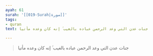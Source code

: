 ```yaml
---
ayah: 61
surah: '[[019-Surah|سورة]]'
tags:
- quran
text: جنات عدن التي وعد الرحمن عباده بالغيب ۚ إنه كان وعده مأتيا

---
```

> جنات عدن التي وعد الرحمن عباده بالغيب ۚ إنه كان وعده مأتيا
